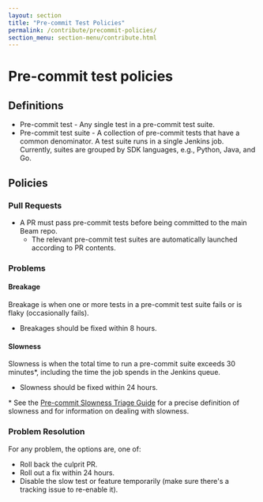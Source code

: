 ```yaml
---
layout: section
title: "Pre-commit Test Policies"
permalink: /contribute/precommit-policies/
section_menu: section-menu/contribute.html
---
```

<!--
Licensed under the Apache License, Version 2.0 (the "License");
you may not use this file except in compliance with the License.
You may obtain a copy of the License at

http://www.apache.org/licenses/LICENSE-2.0

Unless required by applicable law or agreed to in writing, software
distributed under the License is distributed on an "AS IS" BASIS,
WITHOUT WARRANTIES OR CONDITIONS OF ANY KIND, either express or implied.
See the License for the specific language governing permissions and
limitations under the License.
-->

# Pre-commit test policies

## Definitions

- Pre-commit test - Any single test in a pre-commit test suite.
- Pre-commit test suite - A collection of pre-commit tests that have a common
  denominator. A test suite runs in a single Jenkins job. Currently, suites are
  grouped by SDK languages, e.g., Python, Java, and Go.

## Policies

### Pull Requests

- A PR must pass pre-commit tests before being committed to the main Beam repo.
  - The relevant pre-commit test suites are automatically launched according to
    PR contents.

### Problems

#### Breakage

Breakage is when one or more tests in a pre-commit test suite fails or
is flaky (occasionally fails).

- Breakages should be fixed within 8 hours.

#### Slowness

Slowness is when the total time to run a pre-commit suite exceeds 30 minutes\*,
including the time the job spends in the Jenkins queue.

- Slowness should be fixed within 24 hours.

\* See the [Pre-commit Slowness Triage
Guide](/contribute/precommit-triage-guide/) for a precise definition of slowness
and for information on dealing with slowness.

### Problem Resolution

For any problem, the options are, one of:

- Roll back the culprit PR.
- Roll out a fix within 24 hours.
- Disable the slow test or feature temporarily (make sure there's a tracking
  issue to re-enable it).

